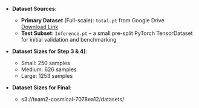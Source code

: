 
- **Dataset Sources**:
  - **Primary Dataset** (Full-scale): `total.pt` from Google Drive  
    [Download Link](https://drive.google.com/drive/folders/18vX8-6LcGOmRyTbkJwMDOgQY15nGWves)
  - **Test Subset**: `Inference.pt` – a small pre-split PyTorch TensorDataset for initial validation and benchmarking


- **Dataset Sizes for Step 3 & 4)**:
  - Small: 250 samples
  - Medium: 626 samples
  - Large: 1253 samples
 
- **Dataset Sizes for Final**:
  - s3://team2-cosmical-7078ea12/datasets/
